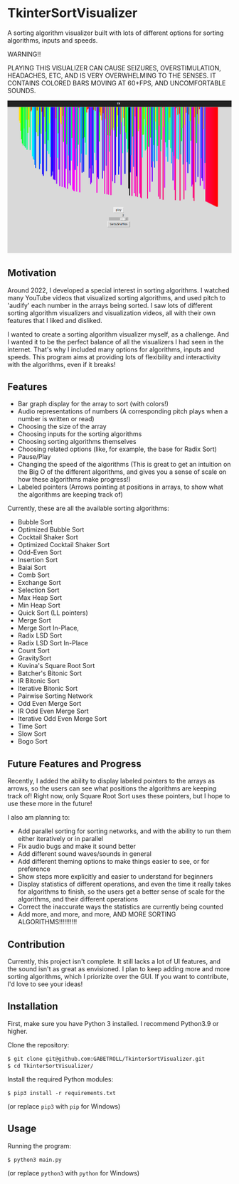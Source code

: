 # TkinterSortVisualizer
A sorting algorithm visualizer built with lots of different options for sorting algorithms, inputs and speeds.

WARNING!!

PLAYING THIS VISUALIZER CAN CAUSE SEIZURES, OVERSTIMULATION, HEADACHES, ETC, AND IS VERY OVERWHELMING TO THE SENSES. IT CONTAINS COLORED BARS MOVING AT 60+FPS, AND UNCOMFORTABLE SOUNDS.

<img src="sorting_screenshot.png" />

## Motivation
Around 2022, I developed a special interest in sorting algorithms. I watched many YouTube videos that visualized sorting algorithms, and used pitch to 'audify' each number in the arrays being sorted. I saw lots of different sorting algorithm visualizers and visualization videos, all with their own features that I liked and disliked. 

I wanted to create a sorting algorithm visualizer myself, as a challenge. And I wanted it to be the perfect balance of all the visualizers I had seen in the internet. That's why I included many options for algorithms, inputs and speeds. This program aims at providing lots of flexibility  and interactivity with the algorithms, even if it breaks!
## Features
- Bar graph display for the array to sort (with colors!)
- Audio representations of numbers (A corresponding pitch plays when a number is written or read)
- Choosing the size of the array
- Choosing inputs for the sorting algorithms
- Choosing sorting algorithms themselves
- Choosing related options (like, for example, the base for Radix Sort)
- Pause/Play
- Changing the speed of the algorithms (This is great to get an intuition on the Big O of the different algorithms, and gives you a sense of scale on how these algorithms make progress!)
- Labeled pointers (Arrows pointing at positions in arrays, to show what the algorithms are keeping track of)

Currently, these are all the available sorting algorithms:
- Bubble Sort
- Optimized Bubble Sort
- Cocktail Shaker Sort
- Optimized Cocktail Shaker Sort
- Odd-Even Sort
- Insertion Sort
- Baiai Sort
- Comb Sort
- Exchange Sort
- Selection Sort
- Max Heap Sort
- Min Heap Sort
- Quick Sort (LL pointers)
- Merge Sort
- Merge Sort In-Place,
- Radix LSD Sort
- Radix LSD Sort In-Place
- Count Sort
- GravitySort
- Kuvina's Square Root Sort
- Batcher's Bitonic Sort
- IR Bitonic Sort
- Iterative Bitonic Sort
- Pairwise Sorting Network
- Odd Even Merge Sort
- IR Odd Even Merge Sort
- Iterative Odd Even Merge Sort
- Time Sort
- Slow Sort
- Bogo Sort
## Future Features and Progress
Recently, I added the ability to display labeled pointers to the arrays as arrows, so the users can see what positions the algorithms are keeping track of! Right now, only Square Root Sort uses these pointers, but I hope to use these more in the future!

I also am planning to:
- Add parallel sorting for sorting networks, and with the ability to run them either iteratively or in parallel
- Fix audio bugs and make it sound better
- Add different sound waves/sounds in general
- Add different theming options to make things easier to see, or for preference
- Show steps more explicitly and easier to understand for beginners
- Display statistics of different operations, and even the time it really takes for algorithms to finish, so the users get a better sense of scale for the algorithms, and their different operations
- Correct the inaccurate ways the statistics are currently being counted
- Add more, and more, and more, AND MORE SORTING ALGORITHMS!!!!!!!!!!

## Contribution
Currently, this project isn't complete. It still lacks a lot of UI features, and the sound isn't as great as envisioned. I plan to keep adding more and more sorting algorithms, which I priorizite over the GUI. If you want to contribute, I'd love to see your ideas!
## Installation
First, make sure you have Python 3 installed. I recommend Python3.9 or higher.

Clone the repository:
```
$ git clone git@github.com:GABETROLL/TkinterSortVisualizer.git
$ cd TkinterSortVisualizer/
```
Install the required Python modules:
```
$ pip3 install -r requirements.txt
```
(or replace ``pip3`` with ``pip`` for Windows)
## Usage
Running the program:
```
$ python3 main.py
```
(or replace ``python3`` with ``python`` for Windows)
